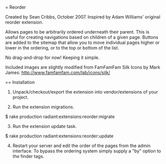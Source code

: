 = Reorder

Created by Sean Cribbs, October 2007.  Inspired by Adam Williams' original
reorder extension.

Allows pages to be arbitrarily ordered underneath their parent.  This is useful
for creating navigations based on children of a given page.  Buttons are added
to the sitemap that allow you to move individual pages higher or lower in the 
ordering, or to the top or bottom of the list.

No drag-and-drop for now!  Keeping it simple.

Included images are slightly modified from FamFamFam Silk Icons by Mark James:
http://www.famfamfam.com/lab/icons/silk/

== Installation

1) Unpack/checkout/export the extension into vendor/extensions of your project.

2) Run the extension migrations.

  $ rake production radiant:extensions:reorder:migrate

3) Run the extension update task.

  $ rake production radiant:extensions:reorder:update
  
4) Restart your server and edit the order of the pages from the admin interface.
To bypass the ordering system simply supply a "by" option to the finder tags.
